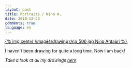 ```yaml
---
layout: post
title: Portraits / Nino A.
date: 2016-12-30
comments: true
language: en
---
```


[{% img center /images/drawings/na_500.jpg Nino Antauri %}](/images/drawings/na.jpg)

I haven't been drawing for quite a long time. Now I am back!

*Take a look at all my drawings [here](/drawings)*
